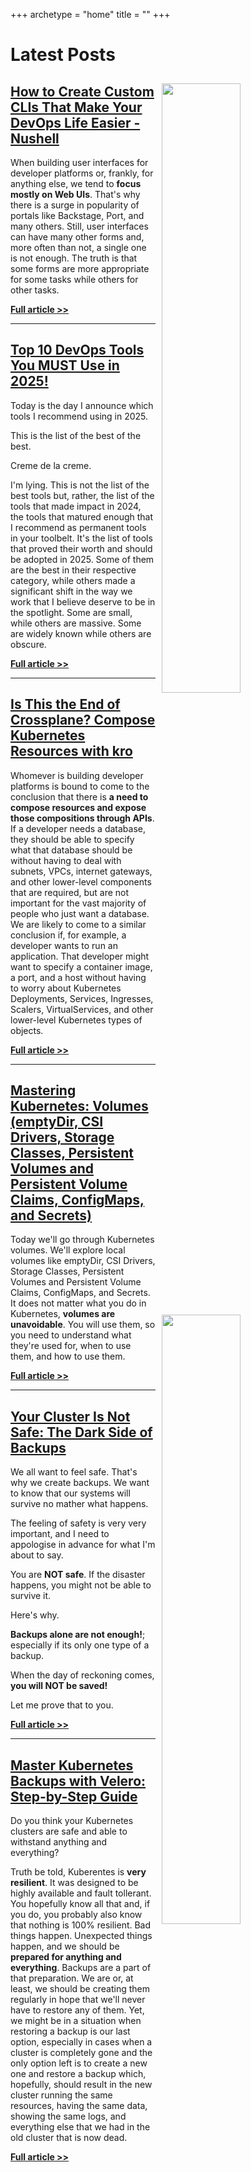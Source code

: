 +++
archetype = "home"
title = ""
+++

# Latest Posts

<!-- <img src="/internal-developer-platforms/full-application-setup-in-internal-developer-platform-idp-with-crossplane/thumbnail-03.jpg" style="width:50%; float:right; padding: 10px">

## [Full Application Setup in Internal Developer Platform (IDP) with Crossplane](/internal-developer-platforms/full-application-setup-in-internal-developer-platform-idp-with-crossplane)

What if I tell you that fifty of so lines of YAML will get you everything you might need to work on an application. What if everything includes **Git repo**, **branches**, **pull requests**, **CI workflows**, **scripts** needed both for local development and CI, **Dockerfile**, a bunch of **Kubernetes resources** and quite a few other things you might need. What if everything is really everything and, at the same time, tailor-made for **your specific needs**?

**[Full article >>](/internal-developer-platforms/full-application-setup-in-internal-developer-platform-idp-with-crossplane)**

--- -->

<img src="/terminal/how-to-create-custom-clis-that-make-your-devops-life-easier---nushell/thumbnail-02.jpg" style="width:50%; float:right; padding: 10px">

## [How to Create Custom CLIs That Make Your DevOps Life Easier - Nushell](/terminal/how-to-create-custom-clis-that-make-your-devops-life-easier---nushell)

When building user interfaces for developer platforms or, frankly, for anything else, we tend to **focus mostly on Web UIs**. That's why there is a surge in popularity of portals like Backstage, Port, and many others. Still, user interfaces can have many other forms and, more often than not, a single one is not enough. The truth is that some forms are more appropriate for some tasks while others for other tasks.

**[Full article >>](/terminal/how-to-create-custom-clis-that-make-your-devops-life-easier---nushell)**

---

<img src="/misc/top-10-devops-tools-you-must-use-in-2025/thumbnail-01.jpg" style="width:50%; float:right; padding: 10px">

## [Top 10 DevOps Tools You MUST Use in 2025!](/misc/top-10-devops-tools-you-must-use-in-2025)

Today is the day I announce which tools I recommend using in 2025.

This is the list of the best of the best.

Creme de la creme.

I'm lying. This is not the list of the best tools but, rather, the list of the tools that made impact in 2024, the tools that matured enough that I recommend as permanent tools in your toolbelt. It's the list of tools that proved their worth and should be adopted in 2025. Some of them are the best in their respective category, while others made a significant shift in the way we work that I believe deserve to be in the spotlight. Some are small, while others are massive. Some are widely known while others are obscure.

**[Full article >>](/misc/top-10-devops-tools-you-must-use-in-2025)**

---

<img src="/internal-developer-platforms/is-this-the-end-of-crossplane-compose-kubernetes-resources-with-kro/thumbnail-03.jpg" style="width:50%; float:right; padding: 10px">

## [Is This the End of Crossplane? Compose Kubernetes Resources with kro](/internal-developer-platforms/is-this-the-end-of-crossplane-compose-kubernetes-resources-with-kro)

Whomever is building developer platforms is bound to come to the conclusion that there is **a need to compose resources and expose those compositions through APIs**. If a developer needs a database, they should be able to specify what that database should be without having to deal with subnets, VPCs, internet gateways, and other lower-level components that are required, but are not important for the vast majority of people who just want a database. We are likely to come to a similar conclusion if, for example, a developer wants to run an application. That developer might want to specify a container image, a port, and a host without having to worry about Kubernetes Deployments, Services, Ingresses, Scalers, VirtualServices, and other lower-level Kubernetes types of objects.

**[Full article >>](/internal-developer-platforms/is-this-the-end-of-crossplane-compose-kubernetes-resources-with-kro)**

---

<img src="/kubernetes/mastering-kubernetes-volumes-emptydir-csi-drivers-storage-classes-persistent-volumes-and-persistent-volume-claims-configmaps-and-secrets/thumbnail-02.jpg" style="width:50%; float:right; padding: 10px">

## [Mastering Kubernetes: Volumes (emptyDir, CSI Drivers, Storage Classes, Persistent Volumes and Persistent Volume Claims, ConfigMaps, and Secrets)](/kubernetes/mastering-kubernetes-volumes-emptydir-csi-drivers-storage-classes-persistent-volumes-and-persistent-volume-claims-configmaps-and-secrets)

Today we'll go through Kubernetes volumes. We'll explore local volumes like emptyDir, CSI Drivers, Storage Classes, Persistent Volumes and Persistent Volume Claims, ConfigMaps, and Secrets. It does not matter what you do in Kubernetes, **volumes are unavoidable**. You will use them, so you need to understand what they're used for, when to use them, and how to use them.

**[Full article >>](/kubernetes/mastering-kubernetes-volumes-emptydir-csi-drivers-storage-classes-persistent-volumes-and-persistent-volume-claims-configmaps-and-secrets)**

---

<img src="/kubernetes/your-cluster-isnt-safe-the-dark-side-of-backups/thumbnail-01.jpg" style="width:50%; float:right; padding: 10px">

## [Your Cluster Is Not Safe: The Dark Side of Backups](/kubernetes/your-cluster-isnt-safe-the-dark-side-of-backups)

We all want to feel safe. That's why we create backups. We want to know that our systems will survive no mather what happens.

The feeling of safety is very very important, and I need to appologise in advance for what I'm about to say.

You are **NOT safe**. If the disaster happens, you might not be able to survive it.

Here's why.

**Backups alone are not enough!**; especially if its only one type of a backup.

When the day of reckoning comes, **you will NOT be saved!**

Let me prove that to you.

**[Full article >>](/kubernetes/your-cluster-isnt-safe-the-dark-side-of-backups)**

---

<img src="/kubernetes/master-kubernetes-backups-with-velero-step-by-step-guide/thumbnail-03.jpg" style="width:50%; float:right; padding: 10px">

## [Master Kubernetes Backups with Velero: Step-by-Step Guide](/kubernetes/master-kubernetes-backups-with-velero-step-by-step-guide)

Do you think your Kubernetes clusters are safe and able to withstand anything and everything?

Truth be told, Kuberentes is **very resilient**. It was designed to be highly available and fault tollerant. You hopefully know all that and, if you do, you probably also know that nothing is 100% resilient. Bad things happen. Unexpected things happen, and we should be **prepared for anything and everything**. Backups are a part of that preparation. We are or, at least, we should be creating them regularly in hope that we'll never have to restore any of them. Yet, we might be in a situation when restoring a backup is our last option, especially in cases when a cluster is completely gone and the only option left is to create a new one and restore a backup which, hopefully, should result in the new cluster running the same resources, having the same data, showing the same logs, and everything else that we had in the old cluster that is now dead.

**[Full article >>](/kubernetes/master-kubernetes-backups-with-velero-step-by-step-guide)**
